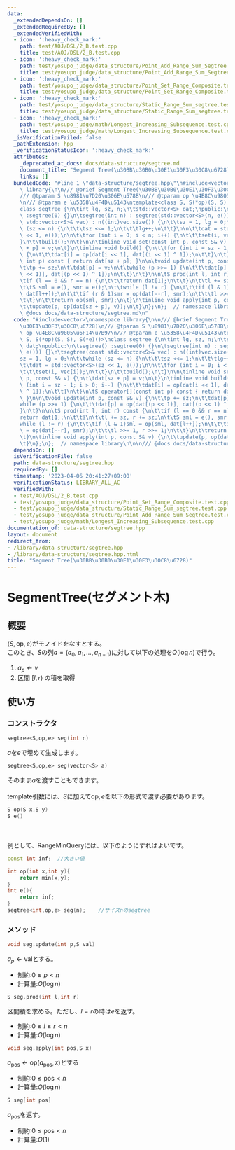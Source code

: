 ```yaml
---
data:
  _extendedDependsOn: []
  _extendedRequiredBy: []
  _extendedVerifiedWith:
  - icon: ':heavy_check_mark:'
    path: test/AOJ/DSL/2_B.test.cpp
    title: test/AOJ/DSL/2_B.test.cpp
  - icon: ':heavy_check_mark:'
    path: test/yosupo_judge/data_structure/Point_Add_Range_Sum_Segtree.test.cpp
    title: test/yosupo_judge/data_structure/Point_Add_Range_Sum_Segtree.test.cpp
  - icon: ':heavy_check_mark:'
    path: test/yosupo_judge/data_structure/Point_Set_Range_Composite.test.cpp
    title: test/yosupo_judge/data_structure/Point_Set_Range_Composite.test.cpp
  - icon: ':heavy_check_mark:'
    path: test/yosupo_judge/data_structure/Static_Range_Sum_segtree.test.cpp
    title: test/yosupo_judge/data_structure/Static_Range_Sum_segtree.test.cpp
  - icon: ':heavy_check_mark:'
    path: test/yosupo_judge/math/Longest_Increasing_Subsequence.test.cpp
    title: test/yosupo_judge/math/Longest_Increasing_Subsequence.test.cpp
  _isVerificationFailed: false
  _pathExtension: hpp
  _verificationStatusIcon: ':heavy_check_mark:'
  attributes:
    _deprecated_at_docs: docs/data-structure/segtree.md
    document_title: "Segment Tree(\u30BB\u30B0\u30E1\u30F3\u30C8\u6728)"
    links: []
  bundledCode: "#line 1 \"data-structure/segtree.hpp\"\n#include<vector>\nnamespace\
    \ library{\n\n/// @brief Segment Tree(\u30BB\u30B0\u30E1\u30F3\u30C8\u6728)\n\
    /// @tparam S \u8981\u7D20\u306E\u578B\n/// @tparam op \u4E8C\u9805\u6F14\u7B97\
    \n/// @tparam e \u5358\u4F4D\u5143\ntemplate<class S, S(*op)(S, S), S(*e)()>\n\
    class segtree {\n\tint lg, sz, n;\n\tstd::vector<S> dat;\npublic:\n\tsegtree()\
    \ :segtree(0) {}\n\tsegtree(int n) : segtree(std::vector<S>(n, e())) {}\n\tsegtree(const\
    \ std::vector<S>& vec) : n((int)vec.size()) {\n\t\tsz = 1, lg = 0;\n\t\twhile\
    \ (sz <= n) {\n\t\t\tsz <<= 1;\n\t\t\tlg++;\n\t\t}\n\n\t\tdat = std::vector<S>(sz\
    \ << 1, e());\n\n\t\tfor (int i = 0; i < n; i++) {\n\t\t\tset(i, vec[i]);\n\t\t\
    }\n\t\tbuild();\n\t}\n\n\tinline void set(const int p, const S& v) {\n\t\tdat[sz\
    \ + p] = v;\n\t}\n\tinline void build() {\n\t\tfor (int i = sz - 1; i > 0; i--)\
    \ {\n\t\t\tdat[i] = op(dat[i << 1], dat[(i << 1) ^ 1]);\n\t\t}\n\t}\n\tS operator[](const\
    \ int p) const { return dat[sz + p]; }\n\n\tvoid update(int p, const S& v) {\n\
    \t\tp += sz;\n\t\tdat[p] = v;\n\t\twhile (p >>= 1) {\n\t\t\tdat[p] = op(dat[(p\
    \ << 1)], dat[(p << 1) ^ 1]);\n\t\t}\n\t}\n\n\tS prod(int l, int r) const {\n\t\
    \tif (l == 0 && r == n) {\n\t\t\treturn dat[1];\n\t\t}\n\t\tl += sz, r += sz;\n\
    \t\tS sml = e(), smr = e();\n\t\twhile (l != r) {\n\t\t\tif (l & 1)sml = op(sml,\
    \ dat[l++]);\n\t\t\tif (r & 1)smr = op(dat[--r], smr);\n\t\t\tl >>= 1, r >>= 1;\n\
    \t\t}\n\t\treturn op(sml, smr);\n\t}\n\tinline void apply(int p, const S& v) {\n\
    \t\tupdate(p, op(dat[sz + p], v));\n\t}\n};\n};  // namespace library\n\n\n///\
    \ @docs docs/data-structure/segtree.md\n"
  code: "#include<vector>\nnamespace library{\n\n/// @brief Segment Tree(\u30BB\u30B0\
    \u30E1\u30F3\u30C8\u6728)\n/// @tparam S \u8981\u7D20\u306E\u578B\n/// @tparam\
    \ op \u4E8C\u9805\u6F14\u7B97\n/// @tparam e \u5358\u4F4D\u5143\ntemplate<class\
    \ S, S(*op)(S, S), S(*e)()>\nclass segtree {\n\tint lg, sz, n;\n\tstd::vector<S>\
    \ dat;\npublic:\n\tsegtree() :segtree(0) {}\n\tsegtree(int n) : segtree(std::vector<S>(n,\
    \ e())) {}\n\tsegtree(const std::vector<S>& vec) : n((int)vec.size()) {\n\t\t\
    sz = 1, lg = 0;\n\t\twhile (sz <= n) {\n\t\t\tsz <<= 1;\n\t\t\tlg++;\n\t\t}\n\n\
    \t\tdat = std::vector<S>(sz << 1, e());\n\n\t\tfor (int i = 0; i < n; i++) {\n\
    \t\t\tset(i, vec[i]);\n\t\t}\n\t\tbuild();\n\t}\n\n\tinline void set(const int\
    \ p, const S& v) {\n\t\tdat[sz + p] = v;\n\t}\n\tinline void build() {\n\t\tfor\
    \ (int i = sz - 1; i > 0; i--) {\n\t\t\tdat[i] = op(dat[i << 1], dat[(i << 1)\
    \ ^ 1]);\n\t\t}\n\t}\n\tS operator[](const int p) const { return dat[sz + p];\
    \ }\n\n\tvoid update(int p, const S& v) {\n\t\tp += sz;\n\t\tdat[p] = v;\n\t\t\
    while (p >>= 1) {\n\t\t\tdat[p] = op(dat[(p << 1)], dat[(p << 1) ^ 1]);\n\t\t\
    }\n\t}\n\n\tS prod(int l, int r) const {\n\t\tif (l == 0 && r == n) {\n\t\t\t\
    return dat[1];\n\t\t}\n\t\tl += sz, r += sz;\n\t\tS sml = e(), smr = e();\n\t\t\
    while (l != r) {\n\t\t\tif (l & 1)sml = op(sml, dat[l++]);\n\t\t\tif (r & 1)smr\
    \ = op(dat[--r], smr);\n\t\t\tl >>= 1, r >>= 1;\n\t\t}\n\t\treturn op(sml, smr);\n\
    \t}\n\tinline void apply(int p, const S& v) {\n\t\tupdate(p, op(dat[sz + p], v));\n\
    \t}\n};\n};  // namespace library\n\n\n/// @docs docs/data-structure/segtree.md"
  dependsOn: []
  isVerificationFile: false
  path: data-structure/segtree.hpp
  requiredBy: []
  timestamp: '2023-04-06 20:41:27+09:00'
  verificationStatus: LIBRARY_ALL_AC
  verifiedWith:
  - test/AOJ/DSL/2_B.test.cpp
  - test/yosupo_judge/data_structure/Point_Set_Range_Composite.test.cpp
  - test/yosupo_judge/data_structure/Static_Range_Sum_segtree.test.cpp
  - test/yosupo_judge/data_structure/Point_Add_Range_Sum_Segtree.test.cpp
  - test/yosupo_judge/math/Longest_Increasing_Subsequence.test.cpp
documentation_of: data-structure/segtree.hpp
layout: document
redirect_from:
- /library/data-structure/segtree.hpp
- /library/data-structure/segtree.hpp.html
title: "Segment Tree(\u30BB\u30B0\u30E1\u30F3\u30C8\u6728)"
---
```

# SegmentTree(セグメント木)
## 概要
$(S,\text{op},e)$がモノイドをなすとする。\
このとき、$S$の列$a=(a_0,a_1,\dots,a_{n-1})$に対して以下の処理を$O(\log n)$で行う。

1. $a_p\leftarrow v$
1. 区間 $[l,r)$ の積を取得

## 使い方
### コンストラクタ
```cpp
segtree<S,op,e> seg(int n)
```
$a$を$e$で埋めて生成します。
```cpp
segtree<S,op,e> seg(vector<S> a)
```
そのまま$a$を渡すこともできます。
\
\
template引数には、$S$に加えて$\text{op},e$を以下の形式で渡す必要があります。
```cpp
S op(S x,S y)
S e()
```
\
\
例として、RangeMinQueryには、以下のようにすればよいです。
```cpp
const int inf;  //大きい値

int op(int x,int y){
    return min(x,y);
}
int e(){
    return inf;
}
segtree<int,op,e> seg(n);    //サイズnのsegtree
```

### メソッド
```cpp
void seg.update(int p,S val)
```
$a_p\leftarrow \text{val}$とする。
- 制約:$0\leq p<n$
- 計算量:$O(\log n)$

```cpp
S seg.prod(int l,int r)
```
区間積を求める。ただし、$l=r$の時は$e$を返す。
- 制約:$0\leq l\leq r <n$
- 計算量:$O(\log n)$

```cpp
void seg.apply(int pos,S x)
```
$a_{\text{pos}}\leftarrow \text{op}(a_{\text{pos}},x)$とする
- 制約:$0\leq \text{pos}<n$
- 計算量:$O(\log n)$

```cpp
S seg[int pos]
```
$a_{\text{pos}}$を返す。
- 制約:$0\leq \text{pos} <n$
- 計算量:$O(1)$